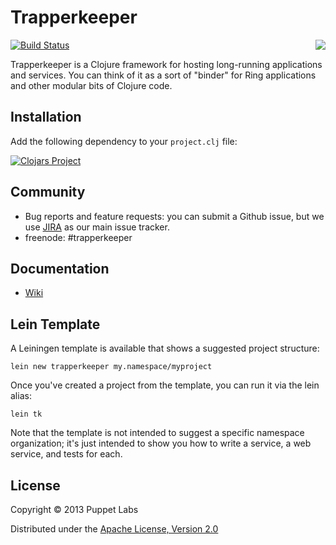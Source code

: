 # Trapperkeeper

<img src="http://tryingnot2blink.com/wp-content/uploads/2013/08/trapper-keeper.jpg" align="right" />

[![Build Status](https://travis-ci.org/puppetlabs/trapperkeeper.png?branch=master)](https://travis-ci.org/puppetlabs/trapperkeeper)

Trapperkeeper is a Clojure framework for hosting long-running applications and services.
You can think of it as a sort of "binder" for Ring applications and other modular bits of Clojure code.

## Installation

Add the following dependency to your `project.clj` file:

[![Clojars Project](http://clojars.org/puppetlabs/trapperkeeper/latest-version.svg)](http://clojars.org/puppetlabs/trapperkeeper)

## Community

* Bug reports and feature requests: you can submit a Github issue, but we use [JIRA](https://tickets.puppetlabs.com/browse/TK) as our main issue tracker.
* freenode: #trapperkeeper


## Documentation

* [Wiki](https://github.com/puppetlabs/trapperkeeper/wiki)


## Lein Template

A Leiningen template is available that shows a suggested project structure:

    lein new trapperkeeper my.namespace/myproject
    
Once you've created a project from the template, you can run it via the lein alias:

    lein tk

Note that the template is not intended to suggest a specific namespace organization;
it's just intended to show you how to write a service, a web service, and tests
for each.


## License

Copyright © 2013 Puppet Labs

Distributed under the [Apache License, Version 2.0](http://www.apache.org/licenses/LICENSE-2.0.html)
